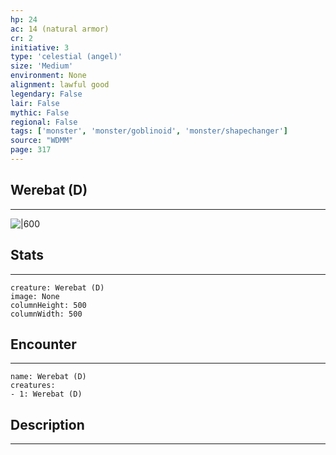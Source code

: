 ```yaml
---
hp: 24
ac: 14 (natural armor)
cr: 2
initiative: 3
type: 'celestial (angel)'    
size: 'Medium'
environment: None
alignment: lawful good
legendary: False
lair: False
mythic: False
regional: False
tags: ['monster', 'monster/goblinoid', 'monster/shapechanger']
source: "WDMM"
page: 317
---
```


## Werebat (D)
---

![|600](D:/Program%20Files/5e.tools/img/bestiary/WDMM/Werebat.png)

## Stats
---

```statblock
creature: Werebat (D)
image: None
columnHeight: 500
columnWidth: 500
```

## Encounter
---

```encounter-table
name: Werebat (D)
creatures:
- 1: Werebat (D)
```

## Description
---




